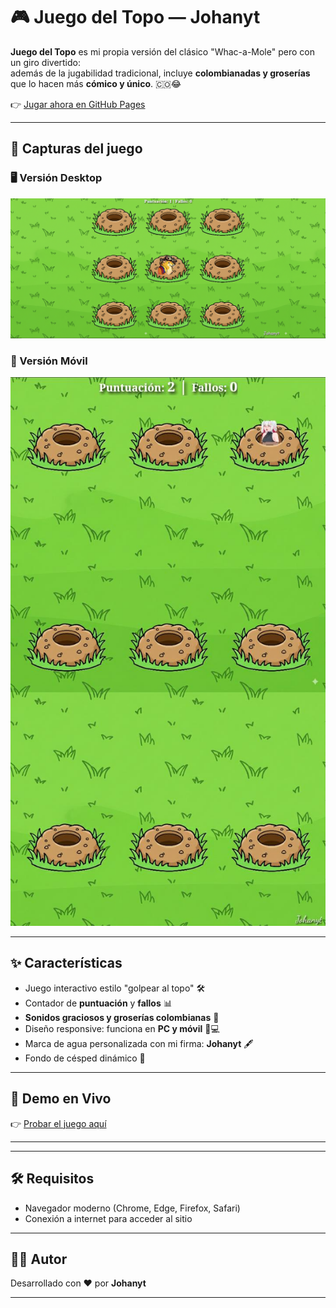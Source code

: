 # 🎮 Juego del Topo — Johanyt

**Juego del Topo** es mi propia versión del clásico "Whac-a-Mole" pero con un giro divertido:  
además de la jugabilidad tradicional, incluye **colombianadas y groserías** que lo hacen más **cómico y único**. 🇨🇴😂  

👉 [Jugar ahora en GitHub Pages](https://joganyt01.github.io/juego-topo/)

---

## 📸 Capturas del juego

### 🖥️ Versión Desktop
![Desktop](./Desktop.PNG)

### 📱 Versión Móvil
![Móvil](./Movil.jpg)

---

## ✨ Características

- Juego interactivo estilo "golpear al topo" 🛠️  
- Contador de **puntuación** y **fallos** 📊  
- **Sonidos graciosos y groserías colombianas** 🤣  
- Diseño responsive: funciona en **PC y móvil** 📱💻  
- Marca de agua personalizada con mi firma: **Johanyt** 🖋️  
- Fondo de césped dinámico 🌱  

---

## 🚀 Demo en Vivo

👉 [Probar el juego aquí](https://joganyt01.github.io/juego-topo/)

---


---

## 🛠️ Requisitos

- Navegador moderno (Chrome, Edge, Firefox, Safari)  
- Conexión a internet para acceder al sitio  

---

## 👨‍💻 Autor

Desarrollado con ❤️ por **Johanyt**  

---






